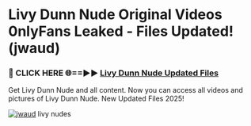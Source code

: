 # Livy Dunn Nude Original Videos 0nlyFans Leaked - Files Updated! (jwaud)

<h3>🔴 CLICK HERE 🌐==►► <a href="https://tinyurl.com/5h6xmrr3" rel="nofollow">Livy Dunn Nude Updated Files</a></h3>

Get Livy Dunn Nude and all content. Now you can access all videos and pictures of Livy Dunn Nude. New Updated Files 2025!

[![jwaud](https://i.imgur.com/KVD873Z.gif)](https://tinyurl.com/5h6xmrr3)
livy nudes